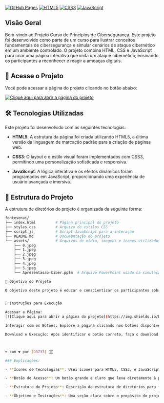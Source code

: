 

[![GitHub Pages](https://img.shields.io/badge/GitHub-Pages-327FC7?style=flat-square&logo=github)](https://d3z33.github.io/fontesenai/)
[![HTML5](https://img.shields.io/badge/HTML5-E34F26?style=flat-square&logo=html5&logoColor=white)](https://developer.mozilla.org/en-US/docs/Web/HTML)
[![CSS3](https://img.shields.io/badge/CSS3-1572B6?style=flat-square&logo=css3&logoColor=white)](https://developer.mozilla.org/en-US/docs/Web/CSS)
[![JavaScript](https://img.shields.io/badge/JavaScript-F7DF1E?style=flat-square&logo=javascript&logoColor=black)](https://developer.mozilla.org/en-US/docs/Web/JavaScript)

## Visão Geral

Bem-vindo ao Projeto Curso de Princípios de Cibersegurança. Este projeto foi desenvolvido como parte de um curso para ilustrar conceitos fundamentais de cibersegurança e simular cenários de ataque cibernético em um ambiente controlado. O projeto combina HTML, CSS e JavaScript para criar uma página interativa que imita um ataque cibernético, ensinando os participantes a reconhecer e reagir a ameaças digitais.

## 🚀 Acesse o Projeto

Você pode acessar a página do projeto clicando no botão abaixo:

[![Clique aqui para abrir a página do projeto](https://img.shields.io/badge/Abrir-Projeto-2D8CFF?style=for-the-badge)](https://d3z33.github.io/fontesenai/)

## 🛠️ Tecnologias Utilizadas

Este projeto foi desenvolvido com as seguintes tecnologias:

- **HTML5**: A estrutura da página foi criada utilizando HTML5, a última versão da linguagem de marcação padrão para a criação de páginas web.
  
- **CSS3**: O layout e o estilo visual foram implementados com CSS3, permitindo uma personalização sofisticada e responsiva.
  
- **JavaScript**: A lógica interativa e os efeitos dinâmicos foram programados em JavaScript, proporcionando uma experiência de usuário avançada e imersiva.

## 📂 Estrutura do Projeto

A estrutura de diretórios do projeto é organizada da seguinte forma:

```bash
fontesenai/
├── index.html         # Página principal do projeto
├── styles.css         # Arquivo de estilos CSS
├── script.js          # Script JavaScript para a interação
├── README.md          # Documentação do projeto
└── assets/            # Arquivos de mídia, imagens e ícones utilizados
    ├── 0.jpeg
    ├── 1.jpeg
    ├── 2.jpeg
    ├── 3.jpeg
    ├── 4.jpeg
    ├── 5.jpeg
    └── Apresentasao-Ciber.pptm  # Arquivo PowerPoint usado na simulação

🎯 Objetivo do Projeto

O objetivo deste projeto é educar e conscientizar os participantes sobre os riscos de segurança na internet. A simulação de um ataque hacker visa demonstrar práticas inadequadas de segurança e como pequenas ações podem comprometer a integridade dos sistemas.


📜 Instruções para Execução

Acessar a Página: 
[![Clique aqui para abrir a página do projeto](https://img.shields.io/badge/Abrir-Projeto-2D8CFF?style=for-the-badge)](https://d3z33.github.io/fontesenai/) para abrir a página do projeto.

Interagir com os Botões: Explore a página clicando nos botões disponíveis. Somente um deles permite o download do arquivo de simulação.

Download e Execução: Após identificar o botão correto, faça o download do arquivo .pptm e execute-o em seu PowerPoint. Siga as instruções na apresentação para iniciar a simulação.



⌨️ com ❤️ por [D3Z33] 🧑‍💻

### Explicações:

- **Ícones de Tecnologias**: Usei ícones para HTML5, CSS3, e JavaScript, que são as tecnologias principais usadas neste projeto.

- **Botão de Acesso**: Um botão grande e claro que leva diretamente à página do projeto.

- **Estrutura do Projeto**: Descrição da estrutura de diretórios para facilitar a compreensão do projeto.

- **Objetivo e Instruções**: Uma seção clara sobre o propósito do projeto e como utilizá-lo.
